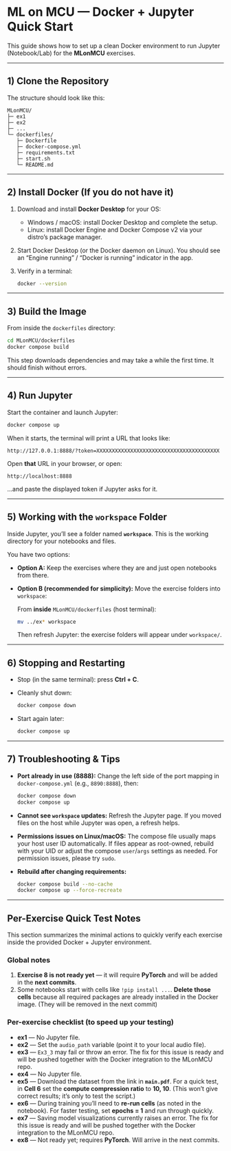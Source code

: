

# ML on MCU — Docker + Jupyter Quick Start

This guide shows how to set up a clean Docker environment to run Jupyter (Notebook/Lab) for the **MLonMCU** exercises.


---

## 1) Clone the Repository


The structure should look like this:

```
MLonMCU/
├─ ex1
├─ ex2
├─ ...
└─ dockerfiles/
   ├─ Dockerfile
   ├─ docker-compose.yml
   ├─ requirements.txt
   ├─ start.sh
   └─ README.md
```

---

## 2) Install Docker (If you do not have it)

1. Download and install **Docker Desktop** for your OS:

   * Windows / macOS: install Docker Desktop and complete the setup.
   * Linux: install Docker Engine and Docker Compose v2 via your distro’s package manager.

2. Start Docker Desktop (or the Docker daemon on Linux).
   You should see an “Engine running” / “Docker is running” indicator in the app.

3. Verify in a terminal:

   ```bash
   docker --version
   ```

---

## 3) Build the Image

From inside the `dockerfiles` directory:

```bash
cd MLonMCU/dockerfiles
docker compose build
```

This step downloads dependencies and may take a while the first time. It should finish without errors.

---

## 4) Run Jupyter

Start the container and launch Jupyter:

```bash
docker compose up
```

When it starts, the terminal will print a URL that looks like:

```
http://127.0.0.1:8888/?token=XXXXXXXXXXXXXXXXXXXXXXXXXXXXXXXXXXXXXXXX
```

Open **that** URL in your browser, or open:

```
http://localhost:8888
```

…and paste the displayed token if Jupyter asks for it.


---

## 5) Working with the `workspace` Folder

Inside Jupyter, you’ll see a folder named **`workspace`**. This is the working directory for your notebooks and files.

You have two options:

* **Option A:** Keep the exercises where they are and just open notebooks from there.
* **Option B (recommended for simplicity):** Move the exercise folders into `workspace`:

  From **inside** `MLonMCU/dockerfiles` (host terminal):

  ```bash
  mv ../ex* workspace
  ```

  Then refresh Jupyter: the exercise folders will appear under `workspace/`.

---

## 6) Stopping and Restarting

* Stop (in the same terminal): press **Ctrl + C**.
* Cleanly shut down:

  ```bash
  docker compose down
  ```
* Start again later:

  ```bash
  docker compose up
  ```

---

## 7) Troubleshooting & Tips

* **Port already in use (8888):**
  Change the left side of the port mapping in `docker-compose.yml` (e.g., `8890:8888`), then:

  ```bash
  docker compose down
  docker compose up
  ```
* **Cannot see `workspace` updates:**
  Refresh the Jupyter page. If you moved files on the host while Jupyter was open, a refresh helps.
* **Permissions issues on Linux/macOS:**
  The compose file usually maps your host user ID automatically. If files appear as root-owned, rebuild with your UID or adjust the compose `user`/`args` settings as needed. For permission issues, please try `sudo`.
* **Rebuild after changing requirements:**

  ```bash
  docker compose build --no-cache
  docker compose up --force-recreate
  ```


---

## Per-Exercise Quick Test Notes

This section summarizes the minimal actions to quickly verify each exercise inside the provided Docker + Jupyter environment.

### Global notes

1. **Exercise 8 is not ready yet** — it will require **PyTorch** and will be added in the **next commits**.
2. Some notebooks start with cells like `!pip install ...`. **Delete those cells** because all required packages are already installed in the Docker image. (They will be removed in the next commit)

### Per-exercise checklist (to speed up your testing)

* **ex1** — No Jupyter file.
* **ex2** — Set the `audio_path` variable (point it to your local audio file).
* **ex3** — `Ex3_3` may fail or throw an error. The fix for this issue is ready and will be pushed together with the Docker integration to the MLonMCU repo.
* **ex4** — No Jupyter file.
* **ex5** — Download the dataset from the link in **`main.pdf`**. For a quick test, in **Cell 6** set the **compute compression ratio** to **10, 10**. (This won’t give correct results; it’s only to test the script.)
* **ex6** — During training you’ll need to **re-run cells** (as noted in the notebook). For faster testing, set **epochs = 1** and run through quickly.
* **ex7** — Saving model visualizations currently raises an error. The fix for this issue is ready and will be pushed together with the Docker integration to the MLonMCU repo.
* **ex8** — Not ready yet; requires **PyTorch**. Will arrive in the next commits.




